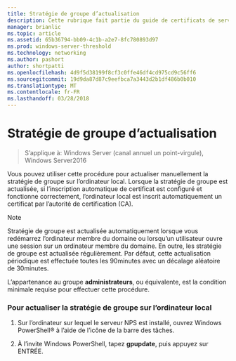 ```yaml
---
title: Stratégie de groupe d’actualisation
description: Cette rubrique fait partie du guide de certificats de serveur de déploiement pour 802.1 X câblé et sans fil déploiements
manager: brianlic
ms.topic: article
ms.assetid: 65b36794-bb09-4c1b-a2e7-8fc780893d97
ms.prod: windows-server-threshold
ms.technology: networking
ms.author: pashort
author: shortpatti
ms.openlocfilehash: 4d9f5d38199f8cf3c0ffe46df4cd975cd9c56ff6
ms.sourcegitcommit: 19d9da87d87c9eefbca7a3443d2b1df486b0b010
ms.translationtype: MT
ms.contentlocale: fr-FR
ms.lasthandoff: 03/28/2018
---
```

# <a name="refresh-group-policy"></a>Stratégie de groupe d’actualisation

>S’applique à: Windows Server (canal annuel un point-virgule), Windows Server2016

Vous pouvez utiliser cette procédure pour actualiser manuellement la stratégie de groupe sur l’ordinateur local. Lorsque la stratégie de groupe est actualisée, si l’inscription automatique de certificat est configuré et fonctionne correctement, l’ordinateur local est inscrit automatiquement un certificat par l’autorité de certification (CA).  
  
> [!NOTE]  
> Stratégie de groupe est actualisée automatiquement lorsque vous redémarrez l’ordinateur membre du domaine ou lorsqu’un utilisateur ouvre une session sur un ordinateur membre du domaine. En outre, les stratégie de groupe est actualisée régulièrement. Par défaut, cette actualisation périodique est effectuée toutes les 90minutes avec un décalage aléatoire de 30minutes.  
  
L’appartenance au groupe **administrateurs**, ou équivalente, est la condition minimale requise pour effectuer cette procédure.  
  
### <a name="to-refresh-group-policy-on-the-local-computer"></a>Pour actualiser la stratégie de groupe sur l’ordinateur local  
  
1.  Sur l’ordinateur sur lequel le serveur NPS est installé, ouvrez Windows PowerShell&reg; à l’aide de l’icône de la barre des tâches.  
  
2.  À l’invite Windows PowerShell, tapez **gpupdate**, puis appuyez sur ENTRÉE.  
  


